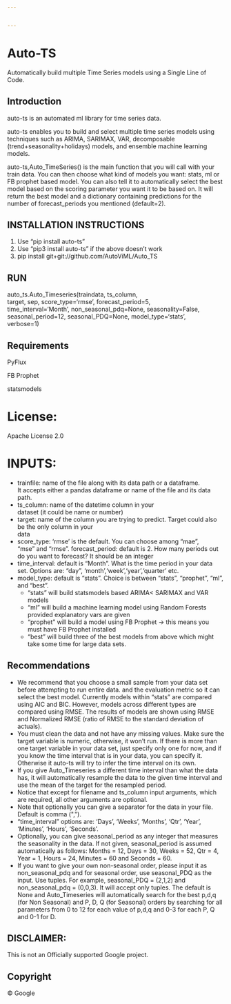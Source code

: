 ```yaml
---


---
```


<h1 id="auto-ts">Auto-TS</h1>
<p>Automatically build multiple Time Series models using a Single Line of Code.</p>
<h2 id="introduction">Introduction</h2>
<p>auto-ts is an automated ml library for time series data.</p>
<p>auto-ts enables you to build and select multiple time series models using techniques such as ARIMA, SARIMAX, VAR, decomposable (trend+seasonality+holidays) models, and ensemble machine learning models.</p>
<p>auto-ts,Auto_TimeSeries() is the main function that you will call with your train data. You can then choose what kind of models you want: stats, ml or FB prophet based model. You can also tell it to automatically select the best model based on the scoring parameter you want it to be based on. It will return the best model and a dictionary containing predictions for the number of forecast_periods you mentioned (default=2).</p>
<h2 id="installation-instructions">INSTALLATION INSTRUCTIONS</h2>
<ol>
<li>Use “pip install auto-ts”</li>
<li>Use “pip3 install auto-ts” if the above doesn’t work</li>
<li>pip install git+git://github.com/AutoViML/Auto_TS</li>
</ol>
<h2 id="run">RUN</h2>
<p>auto_ts.Auto_Timeseries(traindata, ts_column,<br>
target, sep,  score_type=‘rmse’, forecast_period=5,<br>
time_interval=‘Month’, non_seasonal_pdq=None, seasonality=False,<br>
seasonal_period=12, seasonal_PDQ=None, model_type=‘stats’,<br>
verbose=1)</p>
<h2 id="requirements">Requirements</h2>
<p>PyFlux</p>
<p>FB Prophet</p>
<p>statsmodels</p>
<h1 id="license">License:</h1>
<p>Apache License 2.0</p>
<h1 id="inputs">INPUTS:</h1>
<ul>
<li>trainfile: name of the file along with its data path or a dataframe.<br>
It accepts either a pandas dataframe or name of the file and its data path.</li>
<li>ts_column: name of the datetime column in your<br>
dataset (it could be name or number)</li>
<li>target: name of the column you   are trying to predict. Target could also be the only column in your<br>
data</li>
<li>score_type: ‘rmse’ is the default. You can choose among “mae”,<br>
“mse” and “rmse”.   forecast_period: default is 2. How many periods out do you want to forecast? It should be an integer</li>
<li>time_interval: default is “Month”. What is the time period in your data set. Options are: “day”,   ‘month’,‘week’,‘year’,‘quarter’ etc.</li>
<li>model_type:   default is “stats”. Choice is between “stats”, “prophet”, “ml”, and “best”.
<ul>
<li>“stats” will build statsmodels based ARIMA&lt; SARIMAX and VAR models</li>
<li>“ml” will build a machine learning model using Random Forests provided explanatory vars are given</li>
<li>“prophet” will build a model using FB Prophet -&gt; this means you must have FB Prophet installed</li>
<li>“best” will build three of the best models from above which might take some time for large data sets.</li>
</ul>
</li>
</ul>
<h2 id="recommendations">Recommendations</h2>
<ul>
<li>We recommend that you choose a small sample from your data set before attempting to run entire data. and the evaluation metric so it can select the best model. Currently models within “stats” are compared using AIC and BIC. However, models across different types are compared using RMSE. The results of models are shown using RMSE and Normalized RMSE (ratio of RMSE to the standard deviation of actuals).</li>
<li>You must clean the data and not have any missing values. Make sure the target variable is numeric, otherwise, it won’t run. If there is more than one target variable in your data set, just specify only one for now, and if you know the time interval that is in your data, you can specify it. Otherwise it auto-ts will try to infer the time interval on its own.</li>
<li>If you give Auto_Timeseries a different time interval than what the data has, it will automatically resample the data to the given time interval and use the mean of the target for the resampled period.</li>
<li>Notice that except for filename and ts_column input arguments, which are required, all other arguments are optional.</li>
<li>Note that optionally you can give a separator for the data in your file. Default is comma (",").</li>
<li>“time_interval” options are: ‘Days’, ‘Weeks’, ‘Months’, ‘Qtr’, ‘Year’, ‘Minutes’, ‘Hours’, ‘Seconds’.</li>
<li>Optionally, you can give seasonal_period as any integer that measures the seasonality in the data. If not given, seasonal_period is assumed automatically as follows: Months = 12, Days = 30, Weeks = 52, Qtr = 4, Year = 1, Hours = 24, Minutes = 60 and Seconds = 60.</li>
<li>If you want to give your own non-seasonal order, please input it as non_seasonal_pdq and for seasonal order, use seasonal_PDQ as the input. Use tuples. For example, seasonal_PDQ = (2,1,2) and non_seasonal_pdq = (0,0,3). It will accept only tuples. The default is None and Auto_Timeseries will automatically search for the best p,d,q (for Non Seasonal) and P, D, Q (for Seasonal) orders by searching for all parameters from 0 to 12 for each value of p,d,q and 0-3 for each P, Q and 0-1 for D.</li>
</ul>
<h2 id="disclaimer">DISCLAIMER:</h2>
<p>This is not an Officially supported Google project.</p>
<h2 id="copyright">Copyright</h2>
<p>© Google</p>

